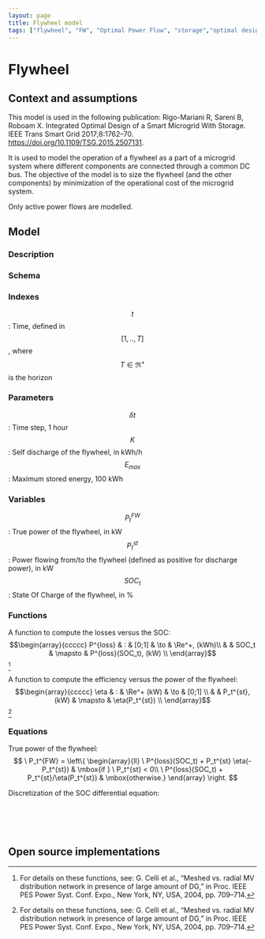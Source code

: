 ```yaml
---
layout: page
title: Flywheel model
tags: ["flywheel", "FW", "Optimal Power Flow", "storage","optimal design", "DC OPF", "inertia"]
---
```



# Flywheel 

## Context and assumptions
This model is used in the following publication: Rigo-Mariani R, Sareni B, Roboam X. Integrated Optimal Design of a Smart Microgrid With Storage. IEEE Trans Smart Grid 2017;8:1762–70. https://doi.org/10.1109/TSG.2015.2507131.

It is used to model the operation of a flywheel as a part of a microgrid system where different components are connected through a common DC bus. The objective of the model is to size the flywheel (and the other components) by minimization of the operational cost of the microgrid system. 

Only active power flows are modelled. 

## Model 

### Description 

### Schema

### Indexes
$$ t $$: Time, defined in $$[1,..,T]$$, where $$T \in \Re^+$$ is the horizon<br>

### Parameters
$$ \delta t $$: Time step, 1 hour<br>
$$ K $$: Self discharge of the flywheel, in kWh/h<br>
$$ E_{max} $$: Maximum stored energy, 100 kWh<br>

### Variables
$$ P_t^{FW} $$: True power of the flywheel, in kW<br>
$$ P_t^{st} $$: Power flowing from/to the flywheel (defined as positive for discharge power), in kW<br>
$$ SOC_t $$: State Of Charge of the flywheel, in %<br>

### Functions 
A function to compute the losses versus the SOC:<br>
$$\begin{array}{ccccc}
P^{loss} & : & [0;1] & \to & \Re^+, (kWh)\\
 & & SOC_t & \mapsto & P^{loss}(SOC_t), (kW) \\
\end{array}$$
[^1]

A function to compute the efficiency versus the power of the flywheel:<br>
$$\begin{array}{ccccc}
\eta & : & \Re^+ (kW) & \to & [0;1] \\
 & & P_t^{st}, (kW) & \mapsto & \eta(P_t^{st}) \\
\end{array}$$
[^1]

### Equations
True power of the flywheel:<br>
$$
\ P_t^{FW} = \left\{
    \begin{array}{ll}
        \ P^{loss}(SOC_t) + P_t^{st} \eta(-P_t^{st}) & \mbox{if } \ P_t^{st} < 0\\
        \ P^{loss}(SOC_t) + P_t^{st}/\eta(P_t^{st}) & \mbox{otherwise.}
    \end{array}
\right.
$$

Discretization of the SOC differential equation:<br><br><br><br><br>

## Open source implementations


[^1]: For details on these functions, see: G. Celli et al., “Meshed vs. radial MV distribution network in presence of large amount of DG,” in Proc. IEEE PES Power Syst. Conf. Expo., New York, NY, USA, 2004, pp. 709–714.